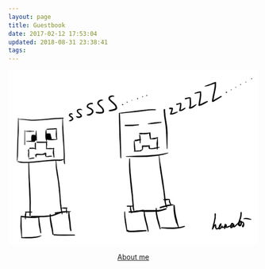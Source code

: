 ```yaml
---
layout: page
title: Guestbook
date: 2017-02-12 17:53:04
updated: 2018-08-31 23:38:41
tags:
---
```


![](/uploads/2017/02/20170212001.png)
<div style="text-align: center;"><a href="/about.html">About me</a></div>
